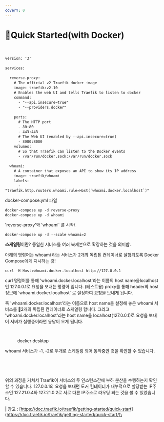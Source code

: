 ```yaml
---
coverY: 0
---
```


# Quick Started(with Docker)

<figure><img src="../../.gitbook/assets/스크린샷 2023-12-16 02.47.10.png" alt=""><figcaption></figcaption></figure>





```
version: '3'

services:

  reverse-proxy:
    # The official v2 Traefik docker image
    image: traefik:v2.10
    # Enables the web UI and tells Traefik to listen to docker
    command:
      - "--api.insecure=true"
      - "--providers.docker"

    ports:
      # The HTTP port
      - 80:80
      - 443:443
      # The Web UI (enabled by --api.insecure=true)
      - 8080:8080
    volumes:
      # So that Traefik can listen to the Docker events
      - /var/run/docker.sock:/var/run/docker.sock

  whoami:
    # A container that exposes an API to show its IP address
    image: traefik/whoami
    labels:
      - "traefik.http.routers.whoami.rule=Host(`whoami.docker.localhost`)"

```

docker-compose.yml 파일



```shell
docker-compose up -d reverse-proxy
docker-compose up -d whoami
```

'reverse-proxy'와 'whoami' 를 시작\


```shell
docker-compose up -d --scale whoami=2
```

**스케일링**이란? 동일한 서비스를 여러 복제본으로 확장하는 것을 의미함.&#x20;

아래의 명령어는 whoami 라는 서비스가 2개의 독립된 컨테이너로 실행되도록 Docker Compose에게 지시하는 것!



```shell
curl -H Host:whoami.docker.localhost http://127.0.0.1
```

curl 명령어를 통해 'whoami.docker.localhost'라는 이름의 host name을localhost인 127.0.0.1로 요청을 보내는 명령어 입니다. (테스트용) proxy를 통해 header의 host정보에 'whoami.docker.localhost' 로 설정하여 요청을 보내게 됩니다.

즉  'whoami.docker.localhost'라는 이름으로 host name을 설정해 놓은 whoami 서비스를 2개의 독립된 컨테이너로 스케일링 합니다. 그리고 'whoami.docker.localhost'라는 host name을 localhost(127.0.0.1)로 요청을 보내어 서버가 실행중이라면 응답이 오게 됩니다.



<figure><img src="../../.gitbook/assets/스크린샷 2023-12-16 03.25.47.png" alt=""><figcaption><p>docker desktop</p></figcaption></figure>

whoami 서비스가 -1, -2로 두개로 스케일링 되어 동작중인 것을 확인할 수 있습니다.



<div>

<figure><img src="../../.gitbook/assets/스크린샷 2023-12-16 03.23.34.png" alt=""><figcaption></figcaption></figure>

 

<figure><img src="../../.gitbook/assets/스크린샷 2023-12-16 03.23.28.png" alt=""><figcaption></figcaption></figure>

</div>

위의 과정을 거쳐서 Traefik이 서비스의 두 인스턴스간에 부하 분산을 수행하는지 확인할 수 있습니다. 127.0.0.1의 요청을 보내면 도커 컨테이너가 내부적으로 할당받는 IP주소인 127.21.0.4와 127.21.0.2로 서로 다른 IP주소로 라우팅 되는 것을 볼 수 있었습니다.



\| 참고 : [https://doc.traefik.io/traefik/getting-started/quick-start](https://doc.traefik.io/traefik/getting-started/quick-start/)\








